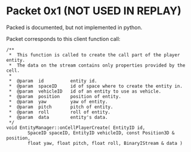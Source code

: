 # Packet 0x1 (NOT USED IN REPLAY)

Packed is documented, but not implemented in python.

Packet corresponds to this client function call:

```
/**
 *	This function is called to create the call part of the player entity.
 *	The data on the stream contains only properties provided by the cell.
 *
 *	@param	id			entity id.
 *	@param	spaceID		id of space where to create the entity in.
 *	@param	vehicleID	id of an entity to use as vehicle.
 *	@param	position	position of entity.
 *	@param	yaw			yaw of entity.
 *	@param	pitch		pitch of entity.
 *	@param	roll		roll of entity.
 *	@param	data		entity's data.
 */
void EntityManager::onCellPlayerCreate( EntityID id,
		SpaceID spaceID, EntityID vehicleID, const Position3D & position,
		float yaw, float pitch, float roll, BinaryIStream & data )
```